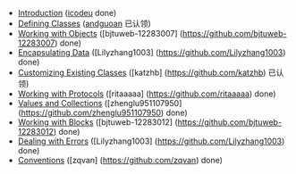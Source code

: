 - [Introduction](introduction.md) ([icodeu](https://github.com/icodeu) done)
- [Defining Classes](defining-classes.md) ([andguoan](https://github.com/andguoan) 已认领)
- [Working with Objects](working-with-objects.md) ([bjtuweb-12283007] (https://github.com/bjtuweb-12283007) done)
- [Encapsulating Data](encapsulating-data.md) ([Lilyzhang1003] (https://github.com/Lilyzhang1003) done)
- [Customizing Existing Classes](customizing-existing-classes.md) ([katzhb] (https://github.com/katzhb) 已认领)
- [Working with Protocols](working-with-protocols.md) ([ritaaaaa] (https://github.com/ritaaaaa) done)
- [Values and Collections](values-and-collections.md) ([zhenglu951107950] (https://github.com/zhenglu951107950) done)
- [Working with Blocks](working-with-blocks.md) ([bjtuweb-12283012] (https://github.com/bjtuweb-12283012) done)
- [Dealing with Errors](dealing-with-errors.md) ([Lilyzhang1003] (https://github.com/Lilyzhang1003) done)
- [Conventions](conventions.md) ([zqvan] (https://github.com/zqvan) done)
 



